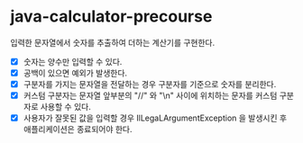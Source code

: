 # java-calculator-precourse

입력한 문자열에서 숫자를 추출하여 더하는 계산기를 구현한다.
- [x] 숫자는 양수만 입력할 수 있다.
- [x] 공백이 있으면 예외가 발생한다.
- [x] 구분자를 가지는 문자열을 전달하는 경우 구분자를 기준으로 숫자를 분리한다.
- [x] 커스텀 구분자는 문자열 앞부분의 "//" 와 "\n" 사이에 위치하는 문자를 커스텀 구분자로 사용할 수 있다.
- [x] 사용자가 잘못된 값을 입력할 경우 IlLegaLArgumentException 을 발생시킨 후 애플리케이션은 종료되어야 한다.